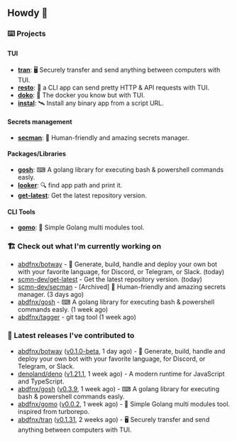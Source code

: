 ## Howdy 👋

### ⌨️ Projects

#### TUI

- [**tran**](https://github.com/abdfnx/tran): 🖥 Securely transfer and send anything between computers with TUI.
- [**resto**](https://github.com/abdfnx/resto): 🔗 a CLI app can send pretty HTTP & API requests with TUI.
- [**doko**](https://github.com/abdfnx/doko): 🐳 The docker you know but with TUI.
- [**instal**](https://github.com/abdfnx/instal): 🛰️ Install any binary app from a script URL.

#### Secrets management

- [**secman**](https://github.com/scmn-dev/secman): 👊 Human-friendly and amazing secrets manager.

#### Packages/Libraries

- [**gosh**](https://github.com/abdfnx/gosh): ⌨ A golang library for executing bash & powershell commands easly.
- [**looker**](https://github.com/abdfnx/looker): 🔍 find app path and print it.
- [**get-latest**](https://github.com/scmn-dev/get-latest): Get the latest repository version.

#### CLI Tools

- [**gomo**](https://github.com/abdfnx/gomo): 📐 Simple Golang multi modules tool.

### 🏗️ Check out what I'm currently working on


- [abdfnx/botway](https://github.com/abdfnx/botway) - 🤖 Generate, build, handle and deploy your own bot with your favorite language, for Discord, or Telegram, or Slack. (today)
- [scmn-dev/get-latest](https://github.com/scmn-dev/get-latest) - Get the latest repository version. (today)
- [scmn-dev/secman](https://github.com/scmn-dev/secman) - [Archived] 👊 Human-friendly and amazing secrets manager. (3 days ago)
- [abdfnx/gosh](https://github.com/abdfnx/gosh) - ⌨ A golang library for executing bash &amp; powershell commands easly. (1 week ago)
- [abdfnx/tagger](https://github.com/abdfnx/tagger) - git tag tool (1 week ago)

### 🔭 Latest releases I've contributed to

- [abdfnx/botway](https://github.com/abdfnx/botway) ([v0.1.0-beta](https://github.com/abdfnx/botway/releases/tag/v0.1.0-beta), 1 day ago) - 🤖 Generate, build, handle and deploy your own bot with your favorite language, for Discord, or Telegram, or Slack.
- [denoland/deno](https://github.com/denoland/deno) ([v1.21.1](https://github.com/denoland/deno/releases/tag/v1.21.1), 1 week ago) - A modern runtime for JavaScript and TypeScript.
- [abdfnx/gosh](https://github.com/abdfnx/gosh) ([v0.3.9](https://github.com/abdfnx/gosh/releases/tag/v0.3.9), 1 week ago) - ⌨ A golang library for executing bash &amp; powershell commands easly.
- [abdfnx/gomo](https://github.com/abdfnx/gomo) ([v0.0.2](https://github.com/abdfnx/gomo/releases/tag/v0.0.2), 1 week ago) - 📐 Simple Golang multi modules tool. inspired from turborepo.
- [abdfnx/tran](https://github.com/abdfnx/tran) ([v0.1.31](https://github.com/abdfnx/tran/releases/tag/v0.1.31), 2 weeks ago) - 🖥 Securely transfer and send anything between computers with TUI.
